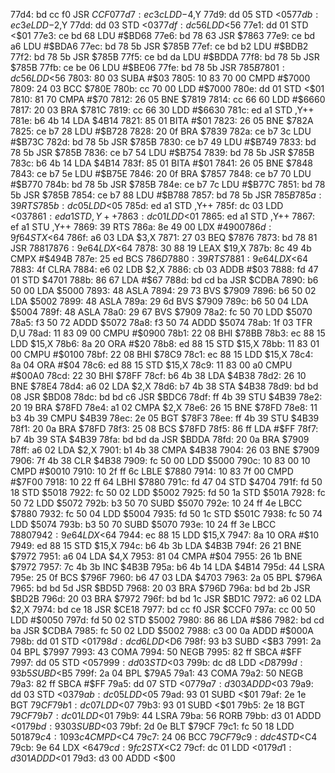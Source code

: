 77d4: bd cc f0     JSR    $CCF0
77d7: ec 3c        LDD    -$4,Y
77d9: dd 05        STD    <$05
77db: ec 3e        LDD    -$2,Y
77dd: dd 03        STD    <$03
77df: dc 56        LDD    <$56
77e1: dd 01        STD    <$01
77e3: ce bd 68     LDU    #$BD68
77e6: bd 78 63     JSR    $7863
77e9: ce bd a6     LDU    #$BDA6
77ec: bd 78 5b     JSR    $785B
77ef: ce bd b2     LDU    #$BDB2
77f2: bd 78 5b     JSR    $785B
77f5: ce bd da     LDU    #$BDDA
77f8: bd 78 5b     JSR    $785B
77fb: ce be 06     LDU    #$BE06
77fe: bd 78 5b     JSR    $785B
7801: dc 56        LDD    <$56
7803: 80 03        SUBA   #$03
7805: 10 83 70 00  CMPD   #$7000
7809: 24 03        BCC    $780E
780b: cc 70 00     LDD    #$7000
780e: dd 01        STD    <$01
7810: 81 70        CMPA   #$70
7812: 26 05        BNE    $7819
7814: cc 66 60     LDD    #$6660
7817: 20 03        BRA    $781C
7819: cc 66 30     LDD    #$6630
781c: ed a1        STD    ,Y++
781e: b6 4b 14     LDA    $4B14
7821: 85 01        BITA   #$01
7823: 26 05        BNE    $782A
7825: ce b7 28     LDU    #$B728
7828: 20 0f        BRA    $7839
782a: ce b7 3c     LDU    #$B73C
782d: bd 78 5b     JSR    $785B
7830: ce b7 49     LDU    #$B749
7833: bd 78 5b     JSR    $785B
7836: ce b7 54     LDU    #$B754
7839: bd 78 5b     JSR    $785B
783c: b6 4b 14     LDA    $4B14
783f: 85 01        BITA   #$01
7841: 26 05        BNE    $7848
7843: ce b7 5e     LDU    #$B75E
7846: 20 0f        BRA    $7857
7848: ce b7 70     LDU    #$B770
784b: bd 78 5b     JSR    $785B
784e: ce b7 7c     LDU    #$B77C
7851: bd 78 5b     JSR    $785B
7854: ce b7 88     LDU    #$B788
7857: bd 78 5b     JSR    $785B
785a: 39           RTS
785b: dc 05        LDD    <$05
785d: ed a1        STD    ,Y++
785f: dc 03        LDD    <$03
7861: ed a1        STD    ,Y++
7863: dc 01        LDD    <$01
7865: ed a1        STD    ,Y++
7867: ef a1        STU    ,Y++
7869: 39           RTS
786a: 8e 49 00     LDX    #$4900
786d: 9f 64        STX    <$64
786f: a6 03        LDA    $3,X
7871: 27 03        BEQ    $7876
7873: bd 78 81     JSR    $7881
7876: 9e 64        LDX    <$64
7878: 30 88 19     LEAX   $19,X
787b: 8c 49 4b     CMPX   #$494B
787e: 25 ed        BCS    $786D
7880: 39           RTS
7881: 9e 64        LDX    <$64
7883: 4f           CLRA
7884: e6 02        LDB    $2,X
7886: cb 03        ADDB   #$03
7888: fd 47 01     STD    $4701
788b: 86 67        LDA    #$67
788d: bd cd ba     JSR    $CDBA
7890: b6 50 00     LDA    $5000
7893: 48           ASLA
7894: 29 73        BVS    $7909
7896: b6 50 02     LDA    $5002
7899: 48           ASLA
789a: 29 6d        BVS    $7909
789c: b6 50 04     LDA    $5004
789f: 48           ASLA
78a0: 29 67        BVS    $7909
78a2: fc 50 70     LDD    $5070
78a5: f3 50 72     ADDD   $5072
78a8: f3 50 74     ADDD   $5074
78ab: 1f 03        TFR    D,U
78ad: 11 83 09 00  CMPU   #$0900
78b1: 22 08        BHI    $78BB
78b3: ec 88 15     LDD    $15,X
78b6: 8a 20        ORA    #$20
78b8: ed 88 15     STD    $15,X
78bb: 11 83 01 00  CMPU   #$0100
78bf: 22 08        BHI    $78C9
78c1: ec 88 15     LDD    $15,X
78c4: 8a 04        ORA    #$04
78c6: ed 88 15     STD    $15,X
78c9: 11 83 00 a0  CMPU   #$00A0
78cd: 22 30        BHI    $78FF
78cf: b6 4b 38     LDA    $4B38
78d2: 26 10        BNE    $78E4
78d4: a6 02        LDA    $2,X
78d6: b7 4b 38     STA    $4B38
78d9: bd bd 08     JSR    $BD08
78dc: bd bd c6     JSR    $BDC6
78df: ff 4b 39     STU    $4B39
78e2: 20 19        BRA    $78FD
78e4: a1 02        CMPA   $2,X
78e6: 26 15        BNE    $78FD
78e8: 11 b3 4b 39  CMPU   $4B39
78ec: 2e 05        BGT    $78F3
78ee: ff 4b 39     STU    $4B39
78f1: 20 0a        BRA    $78FD
78f3: 25 08        BCS    $78FD
78f5: 86 ff        LDA    #$FF
78f7: b7 4b 39     STA    $4B39
78fa: bd bd da     JSR    $BDDA
78fd: 20 0a        BRA    $7909
78ff: a6 02        LDA    $2,X
7901: b1 4b 38     CMPA   $4B38
7904: 26 03        BNE    $7909
7906: 7f 4b 38     CLR    $4B38
7909: fc 50 00     LDD    $5000
790c: 10 83 00 10  CMPD   #$0010
7910: 10 2f ff 6c  LBLE   $7880
7914: 10 83 7f 00  CMPD   #$7F00
7918: 10 22 ff 64  LBHI   $7880
791c: fd 47 04     STD    $4704
791f: fd 50 18     STD    $5018
7922: fc 50 02     LDD    $5002
7925: fd 50 1a     STD    $501A
7928: fc 50 72     LDD    $5072
792b: b3 50 70     SUBD   $5070
792e: 10 24 ff 4e  LBCC   $7880
7932: fc 50 04     LDD    $5004
7935: fd 50 1c     STD    $501C
7938: fc 50 74     LDD    $5074
793b: b3 50 70     SUBD   $5070
793e: 10 24 ff 3e  LBCC   $7880
7942: 9e 64        LDX    <$64
7944: ec 88 15     LDD    $15,X
7947: 8a 10        ORA    #$10
7949: ed 88 15     STD    $15,X
794c: b6 4b 3b     LDA    $4B3B
794f: 26 21        BNE    $7972
7951: a6 04        LDA    $4,X
7953: 81 04        CMPA   #$04
7955: 26 1b        BNE    $7972
7957: 7c 4b 3b     INC    $4B3B
795a: b6 4b 14     LDA    $4B14
795d: 44           LSRA
795e: 25 0f        BCS    $796F
7960: b6 47 03     LDA    $4703
7963: 2a 05        BPL    $796A
7965: bd bd 5d     JSR    $BD5D
7968: 20 03        BRA    $796D
796a: bd bd 2b     JSR    $BD2B
796d: 20 03        BRA    $7972
796f: bd bd 1c     JSR    $BD1C
7972: a6 02        LDA    $2,X
7974: bd ce 18     JSR    $CE18
7977: bd cc f0     JSR    $CCF0
797a: cc 00 50     LDD    #$0050
797d: fd 50 02     STD    $5002
7980: 86 86        LDA    #$86
7982: bd cd ba     JSR    $CDBA
7985: fc 50 02     LDD    $5002
7988: c3 00 0a     ADDD   #$000A
798b: dd 01        STD    <$01
798d: dc d6        LDD    <$D6
798f: 93 b3        SUBD   <$B3
7991: 2a 04        BPL    $7997
7993: 43           COMA
7994: 50           NEGB
7995: 82 ff        SBCA   #$FF
7997: dd 05        STD    <$05
7999: dd 03        STD    <$03
799b: dc d8        LDD    <$D8
799d: 93 b5        SUBD   <$B5
799f: 2a 04        BPL    $79A5
79a1: 43           COMA
79a2: 50           NEGB
79a3: 82 ff        SBCA   #$FF
79a5: dd 07        STD    <$07
79a7: d3 03        ADDD   <$03
79a9: dd 03        STD    <$03
79ab: dc 05        LDD    <$05
79ad: 93 01        SUBD   <$01
79af: 2e 1e        BGT    $79CF
79b1: dc 07        LDD    <$07
79b3: 93 01        SUBD   <$01
79b5: 2e 18        BGT    $79CF
79b7: dc 01        LDD    <$01
79b9: 44           LSRA
79ba: 56           RORB
79bb: d3 01        ADDD   <$01
79bd: 93 03        SUBD   <$03
79bf: 2d 0e        BLT    $79CF
79c1: fc 50 18     LDD    $5018
79c4: 10 93 c4     CMPD   <$C4
79c7: 24 06        BCC    $79CF
79c9: dd c4        STD    <$C4
79cb: 9e 64        LDX    <$64
79cd: 9f c2        STX    <$C2
79cf: dc 01        LDD    <$01
79d1: d3 01        ADDD   <$01
79d3: d3 00        ADDD   <$00
